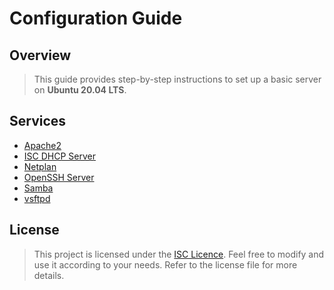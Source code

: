 # Configuration Guide

## Overview

> This guide provides step-by-step instructions to set up a basic server on **Ubuntu 20.04 LTS**.

## Services 

- [Apache2](apache2)
- [ISC DHCP Server](isc-dhcp-server)
- [Netplan](netplan)
- [OpenSSH Server](openssh-server)
- [Samba](samba)
- [vsftpd](vsftpd.conf)

## License

> This project is licensed under the [ISC Licence](LICENCE.md). Feel free to modify and use it according to your needs. Refer to the license file for more details.


